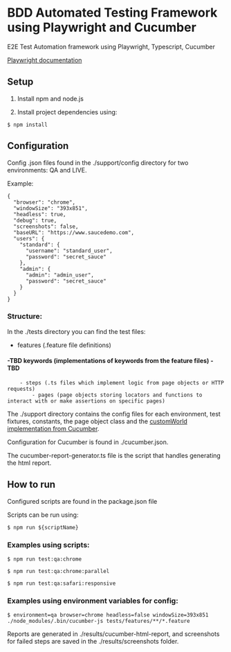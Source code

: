 # BDD Automated Testing Framework using Playwright and Cucumber

E2E Test Automation framework using Playwright, Typescript, Cucumber

[Playwright documentation](https://playwright.dev/docs/intro)

## Setup

1. Install npm and node.js

2. Install project dependencies using:
```
$ npm install
```

## Configuration

Config .json files found in the ./support/config directory for two environments: QA and LIVE.

Example:
```
{
  "browser": "chrome",
  "windowSize": "393x851",
  "headless": true,
  "debug": true,
  "screenshots": false,
  "baseURL": "https://www.saucedemo.com",
  "users": {
    "standard": {
      "username": "standard_user",
      "password": "secret_sauce"
    },
    "admin": {
      "admin": "admin_user",
      "password": "secret_sauce"
    }
  }
}
```

### Structure:


In the ./tests directory you can find the test files:

- features (.feature file definitions)
####    -TBD keywords (implementations of keywords from the feature files) - TBD
        - steps (.ts files which implement logic from page objects or HTTP requests)
            - pages (page objects storing locators and functions to interact with or make assertions on specific pages)

The ./support directory contains the config files for each environment, test fixtures, constants, the page object class and the [customWorld implementation from Cucumber](https://github.com/cucumber/cucumber-js/blob/main/docs/support_files/world.md).

Configuration for Cucumber is found in ./cucumber.json. 

The cucumber-report-generator.ts file is the script that handles generating the html report.

## How to run

Configured scripts are found in the package.json file

Scripts can be run using:
```
$ npm run ${scriptName}
```

### Examples using scripts:

```
$ npm run test:qa:chrome

$ npm run test:qa:chrome:parallel

$ npm run test:qa:safari:responsive
```

### Examples using environment variables for config:
```
$ environment=qa browser=chrome headless=false windowSize=393x851 ./node_modules/.bin/cucumber-js tests/features/**/*.feature
```

Reports are generated in ./results/cucumber-html-report, and screenshots for failed steps are saved in the ./results/screenshots folder.


